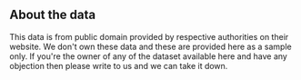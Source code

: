 ## About the data
This data is from public domain provided by respective authorities on their website. We don't own these data and these are provided here as a sample only. If you're the owner of any of the dataset available here and have any objection then please write to us and we can take it down.